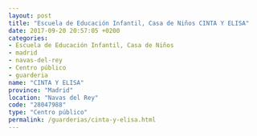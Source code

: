 ```yaml
---
layout: post
title: "Escuela de Educación Infantil, Casa de Niños CINTA Y ELISA"
date: 2017-09-20 20:57:05 +0200
categories:
- Escuela de Educación Infantil, Casa de Niños
- madrid
- navas-del-rey
- Centro público
- guarderia
name: "CINTA Y ELISA"
province: "Madrid"
location: "Navas del Rey"
code: "28047988"
type: "Centro público"
permalink: /guarderias/cinta-y-elisa.html
---
```

